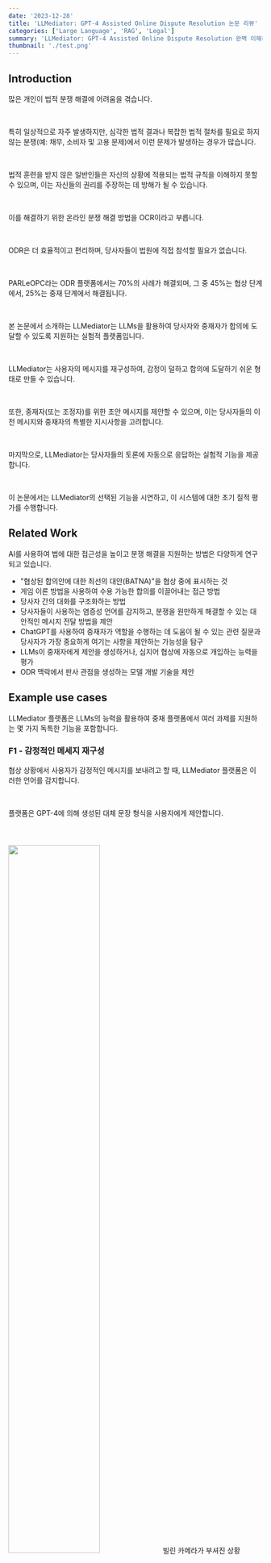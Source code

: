 ```yaml
---
date: '2023-12-28'
title: 'LLMediator: GPT-4 Assisted Online Dispute Resolution 논문 리뷰'
categories: ['Large Language', 'RAG', 'Legal']
summary: 'LLMediator: GPT-4 Assisted Online Dispute Resolution 완벽 이해하기.'
thumbnail: './test.png'
---
```


<div id="Introduction"></div>

## Introduction

많은 개인이 법적 분쟁 해결에 어려움을 겪습니다. 

<br>

특히 일상적으로 자주 발생하지만, 심각한 법적 결과나 복잡한 법적 절차를 필요로 하지 않는 분쟁(예: 채무, 소비자 및 고용 문제)에서 이런 문제가 발생하는 경우가 많습니다.

<br>

법적 훈련을 받지 않은 일반인들은 자신의 상황에 적용되는 법적 규칙을 이해하지 못할 수 있으며, 이는 자신들의 권리를 주장하는 데 방해가 될 수 있습니다.

<br>

이를 해결하기 위한 온라인 분쟁 해결 방법을 OCR이라고 부릅니다.

<br>

ODR은 더 효율적이고 편리하며, 당사자들이 법원에 직접 참석할 필요가 없습니다.

<br>

PARLeOPC라는 ODR 플랫폼에서는 70%의 사례가 해결되며, 그 중 45%는 협상 단계에서, 25%는 중재 단계에서 해결됩니다.

<br>

본 논문에서 소개하는 LLMediator는 LLMs을 활용하여 당사자와 중재자가 합의에 도달할 수 있도록 지원하는 실험적 플랫폼입니다.

<br>

LLMediator는 사용자의 메시지를 재구성하여, 감정이 덜하고 합의에 도달하기 쉬운 형태로 만들 수 있습니다.

<br>

또한, 중재자(또는 조정자)를 위한 초안 메시지를 제안할 수 있으며, 이는 당사자들의 이전 메시지와 중재자의 특별한 지시사항을 고려합니다.

<br>

마지막으로, LLMediator는 당사자들의 토론에 자동으로 응답하는 실험적 기능을 제공합니다.

<br>

이 논문에서는 LLMediator의 선택된 기능을 시연하고, 이 시스템에 대한 초기 질적 평가를 수행합니다.

<div id="Related Work"></div>

## Related Work

AI를 사용하여 법에 대한 접근성을 높이고 분쟁 해결을 지원하는 방법은 다양하게 연구되고 있습니다.

- "협상된 합의안에 대한 최선의 대안(BATNA)"을 협상 중에 표시하는 것
- 게임 이론 방법을 사용하여 수용 가능한 합의를 이끌어내는 접근 방법
- 당사자 간의 대화를 구조화하는 방법 
- 당사자들이 사용하는 염증성 언어를 감지하고, 분쟁을 원만하게 해결할 수 있는 대안적인 메시지 전달 방법을 제안
- ChatGPT를 사용하여 중재자가 역할을 수행하는 데 도움이 될 수 있는 관련 질문과 당사자가 가장 중요하게 여기는 사항을 제안하는 가능성을 탐구
- LLMs이 중재자에게 제안을 생성하거나, 심지어 협상에 자동으로 개입하는 능력을 평가
- ODR 맥락에서 판사 관점을 생성하는 모델 개발 기술을 제안

<div id="Example use cases"></div>

## Example use cases

LLMediator 플랫폼은 LLMs의 능력을 활용하여 중재 플랫폼에서 여러 과제를 지원하는 몇 가지 독특한 기능을 포함합니다.

###  F1 - 감정적인 메세지 재구성

협상 상황에서 사용자가 감정적인 메시지를 보내려고 할 때, LLMediator 플랫폼은 이러한 언어를 감지합니다.

<br>

플랫폼은 GPT-4에 의해 생성된 대체 문장 형식을 사용자에게 제안합니다.

<img style="width: 60%; margin-top: 40px;" id="output" src="LLMediator/message.PNG">
빌린 카메라가 부셔진 상황

###  F2 - 중재자를 위한 메시지 초안 제안

중재자는 당사자들이 친근한 해결책에 도달할 수 있도록 격려하는 역할을 합니다.

<br>

협상이 교착 상태에 있거나 결론에 이르지 못했을 때, 중재자의 개입이 중요할 수 있습니다.

<br>

중재자를 위해 GPT-4를 사용하여 이전에 보낸 메시지를 읽고 당사자들을 친근한 해결책으로 부드럽게 안내하는 제안 메시지를 초안합니다.

<img style="width: 60%; margin-top: 40px;" id="output" src="LLMediator/suggestion.PNG">

###  F3 - 자동적으로 개입

일부 상황에서는 모델이 협상에 자동으로 개입하는 것이 타당할 수 있습니다.

<br>

예를 들어, 분쟁 가치가 인간 중재자를 고용하기에는 너무 낮거나, 특정 지역에서 모든 분쟁을 다룰 중재자가 부족한 경우가 이에 해당될 수 있습니다.

<br>

LLMediator는 자동적으로 메시지를 생성하여 당사자들에게 보냈으며, 합의를 장려하기 위해 몇 가지 가능한 옵션을 제안했습니다.

<img style="width: 50%; margin-top: 40px;" id="output" src="LLMediator/automatic.PNG">

<div id="Technical considerations"></div>

## Technical considerations

### Large language model used

시스템에는 OpenAI가 개발한 GPT-4 모델이 사용되었습니다.

<br>

GPT-4는 다양한 작업에서 인상적인 성능을 보여주었으며, Uniform Bar Examination(변호사 시험) 통과와 같은 뛰어난 성과를 달성했습니다.

### F1 - 감정적인 메세지 재구성

**Detect a message requiring intervention**

<br>

GPT-4에게 모든 메시지를 전송하고 염증성 여부를 문의하는 방법은 메시지의 양에 따라 비용이 많이 들고 플랫폼에 지연을 초래할 수 있으며, 다른 당사자에게 메시지를 보내기 전에 분석해야 하므로 사용자에게 혼란을 줄 수 있습니다.

<br>

더 정교한 감정적 메시지 감지 방법은 향후 연구에서 탐구가 필요할 것으로 보입니다.

<br>

**Reformulating the message**

<br>

사용된 prompt:

<br>

"당신은 ODR(온라인 분쟁 해결) 플랫폼입니다. 당사자의 채팅 메시지가 주어졌습니다. 내용은 유지하되, 메시지를 덜 대립적이고 원만한 합의에 더 도움이 되도록 재구성하세요. 재구성된 메시지로 직접 응답하고, 설명하지 마세요."

<br>

목표는 메시지를 덜 대립적이고, 원만한 합의에 더 유도하는 방향으로 만드는 것입니다. 또한 사용자의 요구에 따라 좀 더 방어적 혹은 공격적으로 재구성하는 방법에 대한 연구도 필요합니다.

### F2 - 중재자를 위한 메시지 초안 제안

**Generating the message suggestion**

<br>

사용된 prompt:

<br>

"당신은 중재자입니다. 당신의 목표는 두 당사자의 토론을 양 당사자 모두에게 수용 가능한 원만한 해결책으로 유도하는 것입니다. 당사자들 사이의 이 커뮤니케이션에 응답하세요. 중재자의 역할에 충실하되, 당사자들의 대화를 완성하지 마세요. 중립을 유지하고, 어느 한쪽 당사자의 편을 들지 마세요."

<br>

모델에는 대화에서 가장 최근의 10개 메시지가 맥락으로 제공되며, 중재자가 추가 지시를 입력할 수 있습니다.

### F3 - 자동적으로 개입

이는 매우 흥미롭고 강력한 사용 사례가 될 수 있지만 여러 가지 상당한 위험도 내포하고 있습니다. 따라서 그러한 시스템을 구축하기 전에 상당한 연구가 수행되어야 합니다.

<br>

**Triggers**

- 활동이 없는 기간이 일정 시간 지속될 때
- 당사자 간 토론이 격해질 때
- 일정 메시지마다(예: 10개의 메시지마다)
- 당사자 중 한 명이 요청할 때